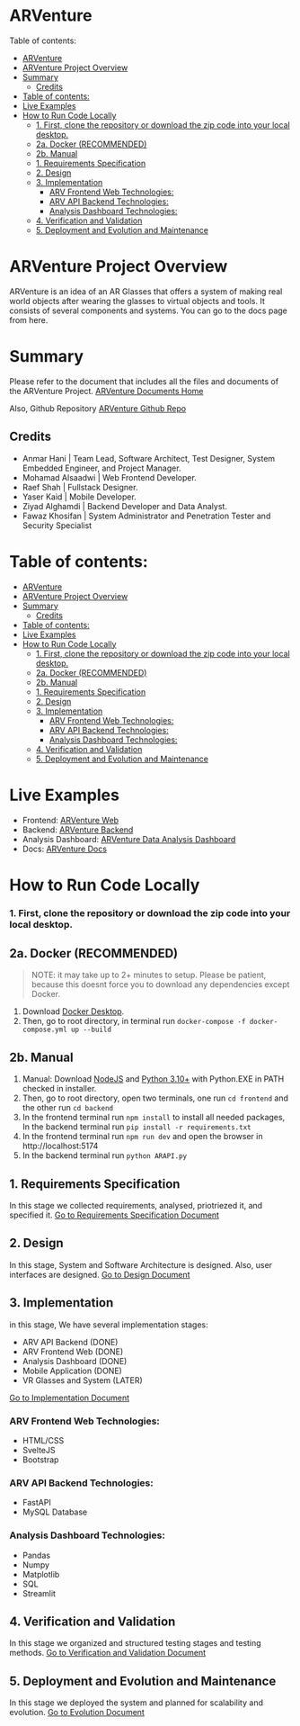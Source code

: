 # ARVenture

Table of contents:

- [ARVenture](#arventure)
- [ARVenture Project Overview](#arventure-project-overview)
- [Summary](#summary)
  - [Credits](#credits)
- [Table of contents:](#table-of-contents)
- [Live Examples](#live-examples)
- [How to Run Code Locally](#how-to-run-code-locally)
    - [1. First, clone the repository or download the zip code into your local desktop.](#1-first-clone-the-repository-or-download-the-zip-code-into-your-local-desktop)
  - [2a. Docker (RECOMMENDED)](#2a-docker-recommended)
  - [2b. Manual](#2b-manual)
  - [1. Requirements Specification](#1-requirements-specification)
  - [2. Design](#2-design)
  - [3. Implementation](#3-implementation)
    - [ARV Frontend Web Technologies:](#arv-frontend-web-technologies)
    - [ARV API Backend Technologies:](#arv-api-backend-technologies)
    - [Analysis Dashboard Technologies:](#analysis-dashboard-technologies)
  - [4. Verification and Validation](#4-verification-and-validation)
  - [5. Deployment and Evolution and Maintenance](#5-deployment-and-evolution-and-maintenance)

# ARVenture Project Overview

ARVenture is an idea of an AR Glasses that offers a system of making real world objects after wearing the glasses to virtual objects and tools. It consists of several components and systems. You can go to the docs page from here.

# Summary

Please refer to the document that includes all the files and documents of the ARVenture Project. [ARVenture Documents Home](https://anmarhani.github.io/ARVenture/)

Also, Github Repository [ARVenture Github Repo](https://github.com/AnmarHani/ARVenture)

## Credits

- Anmar Hani | Team Lead, Software Architect, Test Designer, System Embedded Engineer, and Project Manager.
- Mohamad Alsaadwi | Web Frontend Developer.
- Raef Shah | Fullstack Designer.
- Yaser Kaid | Mobile Developer.
- Ziyad Alghamdi | Backend Developer and Data Analyst.
- Fawaz Khosifan | System Administrator and Penetration Tester and Security Specialist

# Table of contents:

- [ARVenture](#arventure)
- [ARVenture Project Overview](#arventure-project-overview)
- [Summary](#summary)
  - [Credits](#credits)
- [Table of contents:](#table-of-contents)
- [Live Examples](#live-examples)
- [How to Run Code Locally](#how-to-run-code-locally)
    - [1. First, clone the repository or download the zip code into your local desktop.](#1-first-clone-the-repository-or-download-the-zip-code-into-your-local-desktop)
  - [2a. Docker (RECOMMENDED)](#2a-docker-recommended)
  - [2b. Manual](#2b-manual)
  - [1. Requirements Specification](#1-requirements-specification)
  - [2. Design](#2-design)
  - [3. Implementation](#3-implementation)
    - [ARV Frontend Web Technologies:](#arv-frontend-web-technologies)
    - [ARV API Backend Technologies:](#arv-api-backend-technologies)
    - [Analysis Dashboard Technologies:](#analysis-dashboard-technologies)
  - [4. Verification and Validation](#4-verification-and-validation)
  - [5. Deployment and Evolution and Maintenance](#5-deployment-and-evolution-and-maintenance)

# Live Examples

- Frontend: [ARVenture Web](https://arventure.vercel.app/)
- Backend: [ARVenture Backend](https://arventure-dev-hpnx.1.us-1.fl0.io)
- Analysis Dashboard: [ARVenture Data Analysis Dashboard](https://arventure-imkyv9qx3qdtm5fj9tcbfe.streamlit.app/)
- Docs: [ARVenture Docs](https://anmarhani.github.io/ARVenture/)

# How to Run Code Locally

### 1. First, clone the repository or download the zip code into your local desktop.

## 2a. Docker (RECOMMENDED)

> NOTE: it may take up to 2+ minutes to setup. Please be patient, because this doesnt force you to download any dependencies except Docker.

1. Download [Docker Desktop](https://www.docker.com/products/docker-desktop/).
2. Then, go to root directory, in terminal run `docker-compose -f docker-compose.yml up --build`

## 2b. Manual

1. Manual: Download [NodeJS](https://nodejs.org/en/download) and [Python 3.10+](https://www.python.org/downloads/) with Python.EXE in PATH checked in installer.
2. Then, go to root directory, open two terminals, one run `cd frontend` and the other run `cd backend`
3. In the frontend terminal run `npm install` to install all needed packages, In the backend terminal run `pip install -r requirements.txt`
4. In the frontend terminal run `npm run dev` and open the browser in http://localhost:5174
5. In the backend terminal run `python ARAPI.py`

## 1. Requirements Specification

In this stage we collected requirements, analysed, priotriezed it, and specified it.
[Go to Requirements Specification Document](https://anmarhani.github.io/ARVenture/execution/specification/)

## 2. Design

In this stage, System and Software Architecture is designed. Also, user interfaces are designed.
[Go to Design Document](https://anmarhani.github.io/ARVenture/execution/design/)

## 3. Implementation

in this stage, We have several implementation stages:

- ARV API Backend (DONE)
- ARV Frontend Web (DONE)
- Analysis Dashboard (DONE)
- Mobile Application (DONE)
- VR Glasses and System (LATER)

[Go to Implementation Document](https://anmarhani.github.io/ARVenture/execution/implementation/)

### ARV Frontend Web Technologies:

- HTML/CSS
- SvelteJS
- Bootstrap

### ARV API Backend Technologies:

- FastAPI
- MySQL Database

### Analysis Dashboard Technologies:

- Pandas
- Numpy
- Matplotlib
- SQL
- Streamlit

## 4. Verification and Validation

In this stage we organized and structured testing stages and testing methods.
[Go to Verification and Validation Document](./documents/project-management/execution/implementation.md)

## 5. Deployment and Evolution and Maintenance

In this stage we deployed the system and planned for scalability and evolution.
[Go to Evolution Document](./documents/project-management/execution/implementation.md)
